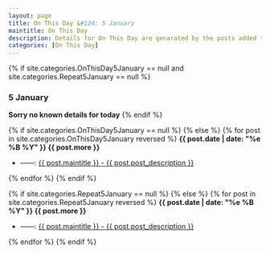 ```yaml
---
layout: page
title: On This Day &#124; 5 January
maintitle: On This Day
description: Details for On This Day are genarated by the posts added to the website so the content is subject to changes/updates over time.
categories: [On This Day]
---
```


{% if site.categories.OnThisDay5January == null and site.categories.Repeat5January == null %}
<h3>5 January</h3>
<strong>Sorry no known details for today</strong>
{% endif %}

{% if site.categories.OnThisDay5January == null %}
{% else %}
{% for post in site.categories.OnThisDay5January reversed %}
<strong>{{ post.date | date: "%e %B %Y" }} {{ post.more }}</strong>
<ul>
<li> ——: <a href="{{ post.url }}">{{ post.maintitle }} - {{ post.post_description }}</a></li>
</ul>
{% endfor %}
{% endif %}

{% if site.categories.Repeat5January == null %}
{% else %}
{% for post in site.categories.Repeat5January reversed %}
<strong>{{ post.date | date: "%e %B %Y" }} {{ post.more }}</strong>
<ul>
<li> ——: <a href="{{ post.url }}">{{ post.maintitle }} - {{ post.post_description }}</a></li>
</ul>
{% endfor %}
{% endif %}
